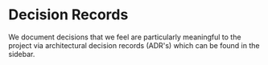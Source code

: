 # Decision Records

We document decisions that we feel are particularly meaningful to the project via architectural decision records (ADR's) which can be found in the sidebar.
